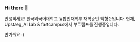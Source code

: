 ### Hi there 👋
안녕하세요!
한국외국어대학교 융합인재학부 재학중인 백형준입니다. 
현재, Upstaeg_AI Lab & fastcampus에서 부트캠프를 진행중입니다.

반가워요 :) 

<!--
**vividbaek/vividbaek** is a ✨ _special_ ✨ repository because its `README.md` (this file) appears on your GitHub profile.

Here are some ideas to get you started:

- 🔭 I’m currently working on ...
- 🌱 I’m currently learning ...
- 👯 I’m looking to collaborate on ...
- 🤔 I’m looking for help with ...
- 💬 Ask me about ...
- 📫 How to reach me: ...
- 😄 Pronouns: ...
- ⚡ Fun fact: ...
-->
